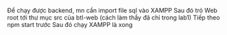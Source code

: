 Để chạy được backend, mn cần import file sql vào XAMPP
Sau đó trỏ Web root tới thư mục src của btl-web (cách làm thầy đã chỉ trong lab1)
Tiếp theo npm start trước
Sau đó chạy XAMPP là xong
